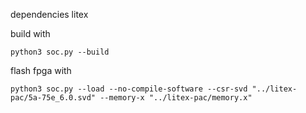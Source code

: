 dependencies
    litex

build with 

    python3 soc.py --build

flash fpga with 

    python3 soc.py --load --no-compile-software --csr-svd "../litex-pac/5a-75e_6.0.svd" --memory-x "../litex-pac/memory.x"